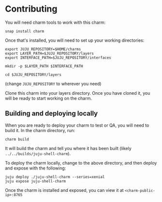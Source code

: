 # Contributing


You will need charm tools to work with this charm:

    snap install charm

Once that's installed, you will need to set up your working directories:

    export JUJU_REPOSITORY=$HOME/charms
    export LAYER_PATH=$JUJU_REPOSITORY/layers
    export INTERFACE_PATH=$JUJU_REPOSITORY/interfaces

    mkdir -p $LAYER_PATH $INTERFACE_PATH

    cd $JUJU_REPOSITORY/layers

(change `JUJU_REPOSITORY` to wherever you need)

Clone this charm into your layers directory. Once you have cloned it, you will
be ready to start working on the charm.

## Building and deploying locally

When you are ready to deploy your charm to test or QA, you will need to build
it. In the charm directory, run:

    charm build

It will build the charm and tell you where it has been built (likely
`../../builds/juju-shell-charm`).

To deploy the charm locally, change to the above directory, and then deploy and
expose with the following:

    juju deploy ./juju-shell-charm --series=xenial
    juju expose juju-shell-charm

Once the charm is installed and exposed, you can view it at
`<charm-public-ip>:8765`
